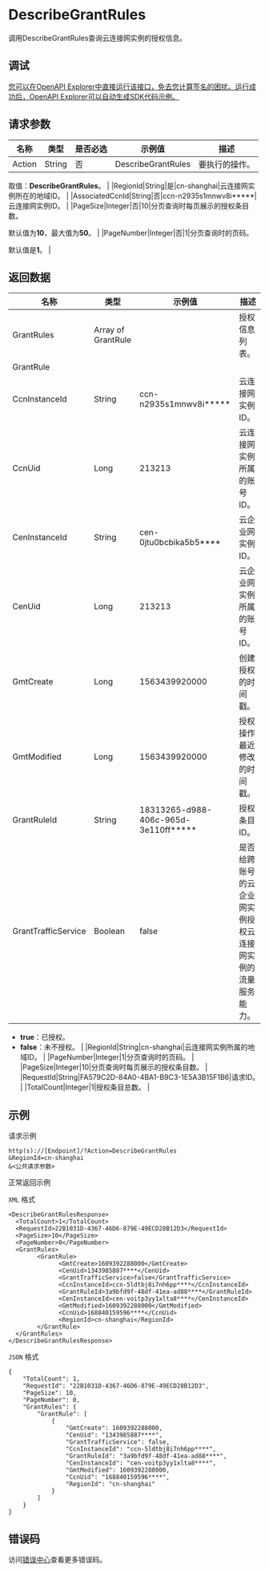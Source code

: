 # DescribeGrantRules

调用DescribeGrantRules查询云连接网实例的授权信息。

## 调试

[您可以在OpenAPI Explorer中直接运行该接口，免去您计算签名的困扰。运行成功后，OpenAPI Explorer可以自动生成SDK代码示例。](https://api.aliyun.com/#product=Smartag&api=DescribeGrantRules&type=RPC&version=2018-03-13)

## 请求参数

|名称|类型|是否必选|示例值|描述|
|--|--|----|---|--|
|Action|String|否|DescribeGrantRules|要执行的操作。

 取值：**DescribeGrantRules**。 |
|RegionId|String|是|cn-shanghai|云连接网实例所在的地域ID。 |
|AssociatedCcnId|String|否|ccn-n2935s1mnwv8i\*\*\*\*\*|云连接网实例ID。 |
|PageSize|Integer|否|10|分页查询时每页展示的授权条目数。

 默认值为**10**，最大值为**50**。 |
|PageNumber|Integer|否|1|分页查询时的页码。

 默认值是**1**。 |

## 返回数据

|名称|类型|示例值|描述|
|--|--|---|--|
|GrantRules|Array of GrantRule| |授权信息列表。 |
|GrantRule| | | |
|CcnInstanceId|String|ccn-n2935s1mnwv8i\*\*\*\*\*|云连接网实例ID。 |
|CcnUid|Long|213213|云连接网实例所属的账号ID。 |
|CenInstanceId|String|cen-0jtu0bcbika5b5\*\*\*\*|云企业网实例ID。 |
|CenUid|Long|213213|云企业网实例所属的账号ID。 |
|GmtCreate|Long|1563439920000|创建授权的时间戳。 |
|GmtModified|Long|1563439920000|授权操作最近修改的时间戳。 |
|GrantRuleId|String|18313265-d988-406c-965d-3e110ff\*\*\*\*\*|授权条目ID。 |
|GrantTrafficService|Boolean|false|是否给跨账号的云企业网实例授权云连接网实例的流量服务能力。

 -   **true**：已授权。
-   **false**：未不授权。 |
|RegionId|String|cn-shanghai|云连接网实例所属的地域ID。 |
|PageNumber|Integer|1|分页查询时的页码。 |
|PageSize|Integer|10|分页查询时每页展示的授权条目数。 |
|RequestId|String|FA579C2D-84A0-4BA1-B9C3-1E5A3B15F1B6|请求ID。 |
|TotalCount|Integer|1|授权条目总数。 |

## 示例

请求示例

```
http(s)://[Endpoint]/?Action=DescribeGrantRules
&RegionId=cn-shanghai
&<公共请求参数>
```

正常返回示例

`XML` 格式

```
<DescribeGrantRulesResponse>
  <TotalCount>1</TotalCount>
  <RequestId>22B1031D-4367-46D6-879E-49ECD28B12D3</RequestId>
  <PageSize>10</PageSize>
  <PageNumber>0</PageNumber>
  <GrantRules>
        <GrantRule>
              <GmtCreate>1609392288000</GmtCreate>
              <CenUid>1343985887****</CenUid>
              <GrantTrafficService>false</GrantTrafficService>
              <CcnInstanceId>ccn-5ldtbj8i7nh6pp****</CcnInstanceId>
              <GrantRuleId>3a9bfd9f-48df-41ea-ad88****</GrantRuleId>
              <CenInstanceId>cen-voitp3yy1xlta8****</CenInstanceId>
              <GmtModified>1609392288000</GmtModified>
              <CcnUid>168840159596****</CcnUid>
              <RegionId>cn-shanghai</RegionId>
        </GrantRule>
  </GrantRules>
</DescribeGrantRulesResponse>
```

`JSON` 格式

```
{
	"TotalCount": 1,
	"RequestId": "22B1031D-4367-46D6-879E-49ECD28B12D3",
	"PageSize": 10,
	"PageNumber": 0,
	"GrantRules": {
		"GrantRule": [
			{
				"GmtCreate": 1609392288000,
				"CenUid": "1343985887****",
				"GrantTrafficService": false,
				"CcnInstanceId": "ccn-5ldtbj8i7nh6pp****",
				"GrantRuleId": "3a9bfd9f-48df-41ea-ad88****",
				"CenInstanceId": "cen-voitp3yy1xlta8****",
				"GmtModified": 1609392288000,
				"CcnUid": "168840159596****",
				"RegionId": "cn-shanghai"
			}
		]
	}
}
```

## 错误码

访问[错误中心](https://error-center.aliyun.com/status/product/Smartag)查看更多错误码。

